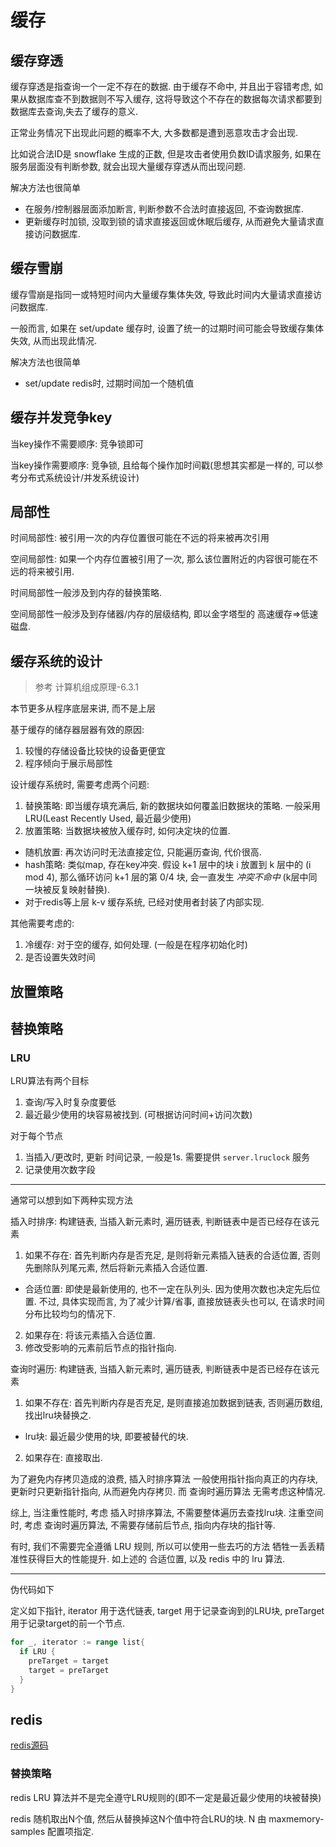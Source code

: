 # 缓存

## 缓存穿透
缓存穿透是指查询一个一定不存在的数据. 由于缓存不命中, 并且出于容错考虑, 如果从数据库查不到数据则不写入缓存, 这将导致这个不存在的数据每次请求都要到数据库去查询,失去了缓存的意义.

正常业务情况下出现此问题的概率不大, 大多数都是遭到恶意攻击才会出现.

比如说合法ID是 snowflake 生成的正数, 但是攻击者使用负数ID请求服务, 如果在服务层面没有判断参数, 就会出现大量缓存穿透从而出现问题.

解决方法也很简单
- 在服务/控制器层面添加断言, 判断参数不合法时直接返回, 不查询数据库.
- 更新缓存时加锁, 没取到锁的请求直接返回或休眠后缓存, 从而避免大量请求直接访问数据库.

## 缓存雪崩
缓存雪崩是指同一或特短时间内大量缓存集体失效, 导致此时间内大量请求直接访问数据库.

一般而言, 如果在 set/update 缓存时, 设置了统一的过期时间可能会导致缓存集体失效, 从而出现此情况.

解决方法也很简单
- set/update redis时, 过期时间加一个随机值

## 缓存并发竞争key
当key操作不需要顺序: 竞争锁即可

当key操作需要顺序: 竞争锁, 且给每个操作加时间戳(思想其实都是一样的, 可以参考分布式系统设计/并发系统设计)

## 局部性
时间局部性: 被引用一次的内存位置很可能在不远的将来被再次引用

空间局部性: 如果一个内存位置被引用了一次, 那么该位置附近的内容很可能在不远的将来被引用.

时间局部性一般涉及到内存的替换策略.

空间局部性一般涉及到存储器/内存的层级结构, 即以金字塔型的 高速缓存=>低速磁盘.

## 缓存系统的设计
> 参考 计算机组成原理-6.3.1

本节更多从程序底层来讲, 而不是上层

基于缓存的储存器层器有效的原因:
1. 较慢的存储设备比较快的设备更便宜
2. 程序倾向于展示局部性

设计缓存系统时, 需要考虑两个问题:
1. 替换策略: 即当缓存填充满后, 新的数据块如何覆盖旧数据块的策略. 一般采用 LRU(Least Recently Used, 最近最少使用)
2. 放置策略: 当数据块被放入缓存时, 如何决定块的位置.
  - 随机放置: 再次访问时无法直接定位, 只能遍历查询, 代价很高.
  - hash策略: 类似map, 存在key冲突. 假设 k+1 层中的块 i 放置到 k 层中的 (i mod 4), 那么循环访问 k+1 层的第 0/4 块, 会一直发生 *冲突不命中* (k层中同一块被反复映射替换).
  - 对于redis等上层 k-v 缓存系统, 已经对使用者封装了内部实现.

其他需要考虑的:
1. 冷缓存: 对于空的缓存, 如何处理. (一般是在程序初始化时)
2. 是否设置失效时间

## 放置策略

## 替换策略
### LRU
LRU算法有两个目标
1. 查询/写入时复杂度要低
2. 最近最少使用的块容易被找到. (可根据访问时间+访问次数)

对于每个节点
1. 当插入/更改时, 更新 时间记录, 一般是1s. 需要提供 `server.lruclock` 服务
2. 记录使用次数字段

----

通常可以想到如下两种实现方法

插入时排序: 构建链表, 当插入新元素时, 遍历链表, 判断链表中是否已经存在该元素
1. 如果不存在: 首先判断内存是否充足, 是则将新元素插入链表的合适位置, 否则先删除队列尾元素, 然后将新元素插入合适位置.
  - 合适位置: 即使是最新使用的, 也不一定在队列头. 因为使用次数也决定先后位置. 不过, 具体实现而言, 为了减少计算/省事, 直接放链表头也可以, 在请求时间分布比较均匀的情况下.
2. 如果存在: 将该元素插入合适位置.
3. 修改受影响的元素前后节点的指针指向.

查询时遍历: 构建链表, 当插入新元素时, 遍历链表, 判断链表中是否已经存在该元素
1. 如果不存在: 首先判断内存是否充足, 是则直接追加数据到链表, 否则遍历数组, 找出lru块替换之.
  - lru块: 最近最少使用的块, 即要被替代的块.
2. 如果存在: 直接取出.

为了避免内存拷贝造成的浪费, 插入时排序算法 一般使用指针指向真正的内存块, 更新时只更新指针指向, 从而避免内存拷贝. 而 查询时遍历算法 无需考虑这种情况.

综上, 当注重性能时, 考虑 插入时排序算法, 不需要整体遍历去查找lru块. 注重空间时, 考虑 查询时遍历算法, 不需要存储前后节点, 指向内存块的指针等.

有时, 我们不需要完全遵循 LRU 规则, 所以可以使用一些去巧的方法 牺牲一丢丢精准性获得巨大的性能提升. 如上述的 合适位置, 以及 redis 中的 lru 算法.

----

伪代码如下

定义如下指针, iterator 用于迭代链表, target 用于记录查询到的LRU块, preTarget 用于记录target的前一个节点.

```Go
for _, iterator := range list{
  if LRU {
    preTarget = target
    target = preTarget
  }
}
```

## redis
[redis源码](https://github.com/antirez/redis)

### 替换策略
redis LRU 算法并不是完全遵守LRU规则的(即不一定是最近最少使用的块被替换)

redis 随机取出N个值, 然后从替换掉这N个值中符合LRU的块. N 由 maxmemory-samples 配置项指定.
